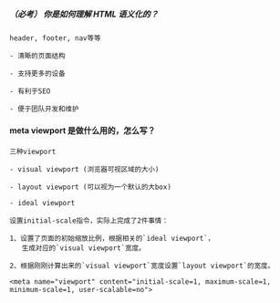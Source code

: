##### （必考） 你是如何理解 HTML 语义化的？

```
header, footer, nav等等

- 清晰的页面结构

- 支持更多的设备

- 有利于SEO

- 便于团队开发和维护
```

#### meta viewport 是做什么用的，怎么写？

```
三种viewport

- visual viewport (浏览器可视区域的大小)

- layout viewport (可以视为一个默认的大box)

- ideal viewport

设置initial-scale指令，实际上完成了2件事情：

1、设置了页面的初始缩放比例，根据相关的`ideal viewport`，
   生成对应的`visual viewport`宽度。

2、根据刚刚计算出来的`visual viewport`宽度设置`layout viewport`的宽度。

<meta name="viewport" content="initial-scale=1, maximum-scale=1, minimum-scale=1, user-scalable=no">
```
